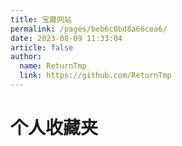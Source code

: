 ```yaml
---
title: 宝藏网站
permalink: /pages/beb6c0bd8a66cea6/
date: 2023-08-09 11:33:04
article: false
author:
  name: ReturnTmp
  link: https://github.com/ReturnTmp
---
```

# 个人收藏夹

